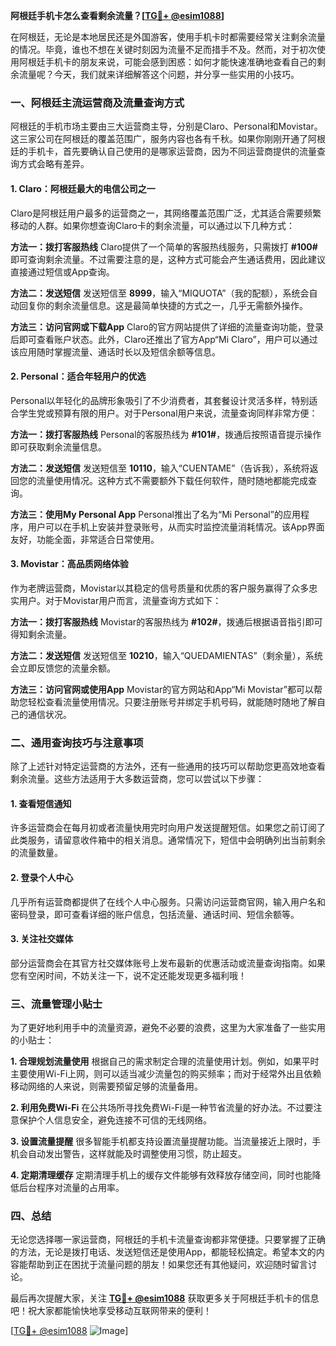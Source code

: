 **阿根廷手机卡怎么查看剩余流量？[[TG💪+ @esim1088](https://t.me/s/esim1088)]**

在阿根廷，无论是本地居民还是外国游客，使用手机卡时都需要经常关注剩余流量的情况。毕竟，谁也不想在关键时刻因为流量不足而措手不及。然而，对于初次使用阿根廷手机卡的朋友来说，可能会感到困惑：如何才能快速准确地查看自己的剩余流量呢？今天，我们就来详细解答这个问题，并分享一些实用的小技巧。

### 一、阿根廷主流运营商及流量查询方式

阿根廷的手机市场主要由三大运营商主导，分别是Claro、Personal和Movistar。这三家公司在阿根廷的覆盖范围广，服务内容也各有千秋。如果你刚刚开通了阿根廷的手机卡，首先要确认自己使用的是哪家运营商，因为不同运营商提供的流量查询方式会略有差异。

#### 1. Claro：阿根廷最大的电信公司之一
Claro是阿根廷用户最多的运营商之一，其网络覆盖范围广泛，尤其适合需要频繁移动的人群。如果你想查询Claro卡的剩余流量，可以通过以下几种方式：

**方法一：拨打客服热线**
Claro提供了一个简单的客服热线服务，只需拨打 **#100#** 即可查询剩余流量。不过需要注意的是，这种方式可能会产生通话费用，因此建议直接通过短信或App查询。

**方法二：发送短信**
发送短信至 **8999**，输入“MIQUOTA”（我的配额），系统会自动回复你的剩余流量信息。这是最简单快捷的方式之一，几乎无需额外操作。

**方法三：访问官网或下载App**
Claro的官方网站提供了详细的流量查询功能，登录后即可查看账户状态。此外，Claro还推出了官方App“Mi Claro”，用户可以通过该应用随时掌握流量、通话时长以及短信余额等信息。

#### 2. Personal：适合年轻用户的优选
Personal以年轻化的品牌形象吸引了不少消费者，其套餐设计灵活多样，特别适合学生党或预算有限的用户。对于Personal用户来说，流量查询同样非常方便：

**方法一：拨打客服热线**
Personal的客服热线为 **#101#**，拨通后按照语音提示操作即可获取剩余流量信息。

**方法二：发送短信**
发送短信至 **10110**，输入“CUENTAME”（告诉我），系统将返回您的流量使用情况。这种方式不需要额外下载任何软件，随时随地都能完成查询。

**方法三：使用My Personal App**
Personal推出了名为“Mi Personal”的应用程序，用户可以在手机上安装并登录账号，从而实时监控流量消耗情况。该App界面友好，功能全面，非常适合日常使用。

#### 3. Movistar：高品质网络体验
作为老牌运营商，Movistar以其稳定的信号质量和优质的客户服务赢得了众多忠实用户。对于Movistar用户而言，流量查询方式如下：

**方法一：拨打客服热线**
Movistar的客服热线为 **#102#**，拨通后根据语音指引即可得知剩余流量。

**方法二：发送短信**
发送短信至 **10210**，输入“QUEDAMIENTAS”（剩余量），系统会立即反馈您的流量余额。

**方法三：访问官网或使用App**
Movistar的官方网站和App“Mi Movistar”都可以帮助您轻松查看流量使用情况。只要注册账号并绑定手机号码，就能随时随地了解自己的通信状况。

### 二、通用查询技巧与注意事项

除了上述针对特定运营商的方法外，还有一些通用的技巧可以帮助您更高效地查看剩余流量。这些方法适用于大多数运营商，您可以尝试以下步骤：

#### 1. 查看短信通知
许多运营商会在每月初或者流量快用完时向用户发送提醒短信。如果您之前订阅了此类服务，请留意收件箱中的相关消息。通常情况下，短信中会明确列出当前剩余的流量数量。

#### 2. 登录个人中心
几乎所有运营商都提供了在线个人中心服务。只需访问运营商官网，输入用户名和密码登录，即可查看详细的账户信息，包括流量、通话时间、短信余额等。

#### 3. 关注社交媒体
部分运营商会在其官方社交媒体账号上发布最新的优惠活动或流量查询指南。如果您有空闲时间，不妨关注一下，说不定还能发现更多福利哦！

### 三、流量管理小贴士

为了更好地利用手中的流量资源，避免不必要的浪费，这里为大家准备了一些实用的小贴士：

**1. 合理规划流量使用**
根据自己的需求制定合理的流量使用计划。例如，如果平时主要使用Wi-Fi上网，则可以适当减少流量包的购买频率；而对于经常外出且依赖移动网络的人来说，则需要预留足够的流量备用。

**2. 利用免费Wi-Fi**
在公共场所寻找免费Wi-Fi是一种节省流量的好办法。不过要注意保护个人信息安全，避免连接不可信的无线网络。

**3. 设置流量提醒**
很多智能手机都支持设置流量提醒功能。当流量接近上限时，手机会自动发出警告，这样就能及时调整使用习惯，防止超支。

**4. 定期清理缓存**
定期清理手机上的缓存文件能够有效释放存储空间，同时也能降低后台程序对流量的占用率。

### 四、总结

无论您选择哪一家运营商，阿根廷的手机卡流量查询都非常便捷。只要掌握了正确的方法，无论是拨打电话、发送短信还是使用App，都能轻松搞定。希望本文的内容能帮助到正在困扰于流量问题的朋友！如果您还有其他疑问，欢迎随时留言讨论。

最后再次提醒大家，关注 **[TG💪+ @esim1088](https://t.me/s/esim1088)** 获取更多关于阿根廷手机卡的信息吧！祝大家都能愉快地享受移动互联网带来的便利！

[[TG💪+ @esim1088](https://t.me/s/esim1088) ![Image](https://i.postimg.cc/4NQfJmqS/Snipaste-2025-05-13-00-14-12.png)]